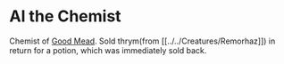 # Al the Chemist

Chemist of [Good Mead](../../Places/Ten%20Towns/Good%20Mead.md). Sold thrym(from [[../../Creatures/Remorhaz]]) in return for a potion, which was immediately sold back.